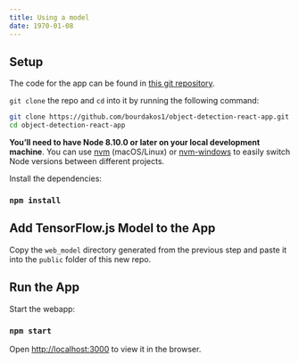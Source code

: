 ```yaml
---
title: Using a model
date: 1970-01-08
---
```

## Setup
The code for the app can be found in [this git repository](https://github.com/bourdakos1/object-detection-react-app).

`git clone` the repo and `cd` into it by running the following command:

```bash
git clone https://github.com/bourdakos1/object-detection-react-app.git &&
cd object-detection-react-app
```

**You’ll need to have Node 8.10.0 or later on your local development machine**. You can use [nvm](https://github.com/creationix/nvm#installation) (macOS/Linux) or [nvm-windows](https://github.com/coreybutler/nvm-windows#node-version-manager-nvm-for-windows) to easily switch Node versions between different projects.

Install the dependencies:
### `npm install`

## Add TensorFlow.js Model to the App
Copy the `web_model` directory generated from the previous step and paste it into the `public` folder of this new repo.

## Run the App
Start the webapp:
### `npm start`

Open [http://localhost:3000](http://localhost:3000) to view it in the browser.
